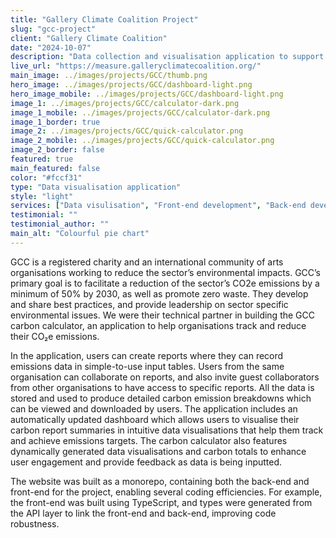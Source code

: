 ```yaml
---
title: "Gallery Climate Coalition Project"
slug: "gcc-project"
client: "Gallery Climate Coalition"
date: "2024-10-07"
description: "Data collection and visualisation application to support GCC's primary goal of reducing the arts sector's CO₂e emissions by a minimum of 50% by 2030."
live_url: "https://measure.galleryclimatecoalition.org/"
main_image: ../images/projects/GCC/thumb.png
hero_image: ../images/projects/GCC/dashboard-light.png
hero_image_mobile: ../images/projects/GCC/dashboard-light.png
image_1: ../images/projects/GCC/calculator-dark.png
image_1_mobile: ../images/projects/GCC/calculator-dark.png
image_1_border: true
image_2: ../images/projects/GCC/quick-calculator.png
image_2_mobile: ../images/projects/GCC/quick-calculator.png
image_2_border: false
featured: true
main_featured: false
color: "#fccf31"
type: "Data visualisation application"
style: "light"
services: ["Data visulisation", "Front-end development", "Back-end development"]
testimonial: ""
testimonial_author: ""
main_alt: "Colourful pie chart"
---
```


GCC is a registered charity and an international community of arts organisations working to reduce the sector’s environmental impacts. GCC’s primary goal is to facilitate a reduction of the sector’s CO2e emissions by a minimum of 50% by 2030, as well as promote zero waste. They develop and share best practices, and provide leadership on sector specific environmental issues. We were their technical partner in building the GCC carbon calculator, an application to help organisations track and reduce their CO₂e emissions.

In the application, users can create reports where they can record emissions data in simple-to-use input tables. Users from the same organisation can collaborate on reports, and also invite guest collaborators from other organisations to have access to specific reports. All the data is stored and used to produce detailed carbon emission breakdowns which can be viewed and downloaded by users. The application includes an automatically updated dashboard which allows users to visualise their carbon report summaries in intuitive data visualisations that help them track and achieve emissions targets. The carbon calculator also features dynamically generated data visualisations and carbon totals to enhance user engagement and provide feedback as data is being inputted.

The website was built as a monorepo, containing both the back-end and front-end for the project, enabling several coding efficiencies. For example, the front-end was built using TypeScript, and types were generated from the API layer to link the front-end and back-end, improving code robustness.
